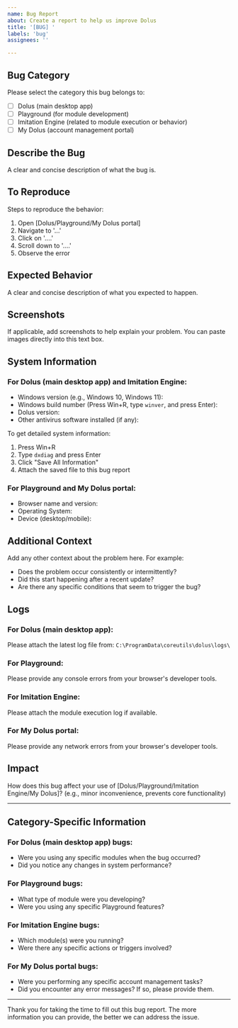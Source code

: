 ```yaml
---
name: Bug Report
about: Create a report to help us improve Dolus
title: '[BUG] '
labels: 'bug'
assignees: ''

---
```


## Bug Category
Please select the category this bug belongs to:
- [ ] Dolus (main desktop app)
- [ ] Playground (for module development)
- [ ] Imitation Engine (related to module execution or behavior)
- [ ] My Dolus (account management portal)

## Describe the Bug
A clear and concise description of what the bug is.

## To Reproduce
Steps to reproduce the behavior:
1. Open [Dolus/Playground/My Dolus portal]
2. Navigate to '...'
3. Click on '....'
4. Scroll down to '....'
5. Observe the error

## Expected Behavior
A clear and concise description of what you expected to happen.

## Screenshots
If applicable, add screenshots to help explain your problem. You can paste images directly into this text box.

## System Information

### For Dolus (main desktop app) and Imitation Engine:
- Windows version (e.g., Windows 10, Windows 11):
- Windows build number (Press Win+R, type `winver`, and press Enter):
- Dolus version:
- Other antivirus software installed (if any):

To get detailed system information:
1. Press Win+R
2. Type `dxdiag` and press Enter
3. Click "Save All Information"
4. Attach the saved file to this bug report

### For Playground and My Dolus portal:
- Browser name and version:
- Operating System:
- Device (desktop/mobile):

## Additional Context
Add any other context about the problem here. For example:
- Does the problem occur consistently or intermittently?
- Did this start happening after a recent update?
- Are there any specific conditions that seem to trigger the bug?

## Logs

### For Dolus (main desktop app):
Please attach the latest log file from:
`C:\ProgramData\coreutils\dolus\logs\`

### For Playground:
Please provide any console errors from your browser's developer tools.

### For Imitation Engine:
Please attach the module execution log if available.

### For My Dolus portal:
Please provide any network errors from your browser's developer tools.

## Impact
How does this bug affect your use of [Dolus/Playground/Imitation Engine/My Dolus]? (e.g., minor inconvenience, prevents core functionality)

---

## Category-Specific Information

### For Dolus (main desktop app) bugs:
- Were you using any specific modules when the bug occurred?
- Did you notice any changes in system performance?

### For Playground bugs:
- What type of module were you developing?
- Were you using any specific Playground features?

### For Imitation Engine bugs:
- Which module(s) were you running?
- Were there any specific actions or triggers involved?

### For My Dolus portal bugs:
- Were you performing any specific account management tasks?
- Did you encounter any error messages? If so, please provide them.

---

Thank you for taking the time to fill out this bug report. The more information you can provide, the better we can address the issue.
